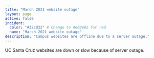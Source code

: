 ```yaml
---
title: "March 2021 website outage"
layout: page
active: false
incident:
  color: "#32cd32" # Change to #e02e02 for red
  name: "March 2021 website outage"
description: "Campus websites are offline due to a server outage."
---
```


UC Santa Cruz websites are down or slow because of server outage.
